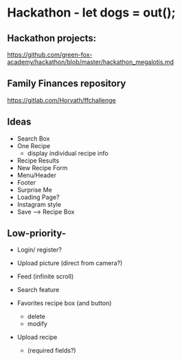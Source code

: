 # Hackathon - let dogs = out();


## Hackathon projects:
https://github.com/green-fox-academy/hackathon/blob/master/hackathon_megalotis.md

## Family Finances repository
https://gitlab.com/Horvath/ffchallenge

## Ideas
* Search Box
* One Recipe
  * display individual recipe info
* Recipe Results
* New Recipe Form
* Menu/Header
* Footer
* Surprise Me
* Loading Page?
* Instagram style
* Save —> Recipe Box

## Low-priority-
* Login/ register?

* Upload picture (direct from camera?)

* Feed (infinite scroll)
* Search feature
* Favorites recipe box (and button)
  * delete
  * modify
* Upload recipe
  * (required fields?)

